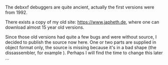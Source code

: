
The debxxf debuggers are quite ancient, actually the first versions were from 1992.

There exists a copy of my old site: https://www.japheth.de,
where one can download almost 15 year old versions.

Since those old versions had quite a few bugs and were without source, I decided to publish the source now here. One or two parts are supplied in object format only, the source is  missing because it's in a bad shape (the dissassembler, for example ). Perhaps I will find the time to change this later ...


